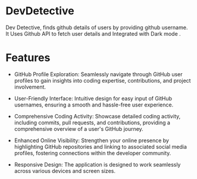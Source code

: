 # DevDetective 

Dev Detective, finds github details of users by providing github username.</br>
It Uses Github API to fetch user details and Integrated with Dark mode .

# Features

* GitHub Profile Exploration: Seamlessly navigate through GitHub user profiles to gain insights into coding expertise, contributions, and project involvement.<br/>

* User-Friendly Interface: Intuitive design for easy input of GitHub usernames, ensuring a smooth and hassle-free user experience.

* Comprehensive Coding Activity: Showcase detailed coding activity, including commits, pull requests, and contributions, providing a comprehensive overview of a user's GitHub journey.

* Enhanced Online Visibility: Strengthen your online presence by highlighting GitHub repositories and linking to associated social media profiles, fostering connections within the developer community.

* Responsive Design: The application is designed to work seamlessly across various devices and screen sizes.
